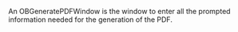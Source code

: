 An OBGeneratePDFWindow is the window to enter all the prompted information needed for the generation of the PDF.
